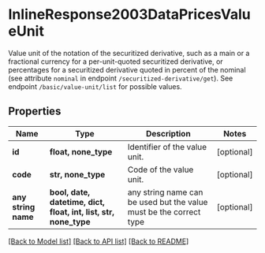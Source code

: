 # InlineResponse2003DataPricesValueUnit

Value unit of the notation of the securitized derivative, such as a main or a fractional currency for a per-unit-quoted securitized derivative, or percentages for a securitized derivative quoted in percent of the nominal (see attribute `nominal` in endpoint `/securitized-derivative/get`). See endpoint `/basic/value-unit/list` for possible values.

## Properties
Name | Type | Description | Notes
------------ | ------------- | ------------- | -------------
**id** | **float, none_type** | Identifier of the value unit. | [optional] 
**code** | **str, none_type** | Code of the value unit. | [optional] 
**any string name** | **bool, date, datetime, dict, float, int, list, str, none_type** | any string name can be used but the value must be the correct type | [optional]

[[Back to Model list]](../README.md#documentation-for-models) [[Back to API list]](../README.md#documentation-for-api-endpoints) [[Back to README]](../README.md)


